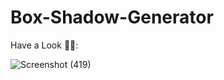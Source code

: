 # Box-Shadow-Generator

Have a Look 👨‍💻:

![Screenshot (419)](https://user-images.githubusercontent.com/90441055/219851842-8d2cf789-19cc-41b6-bb55-befabadbeb9e.png)
